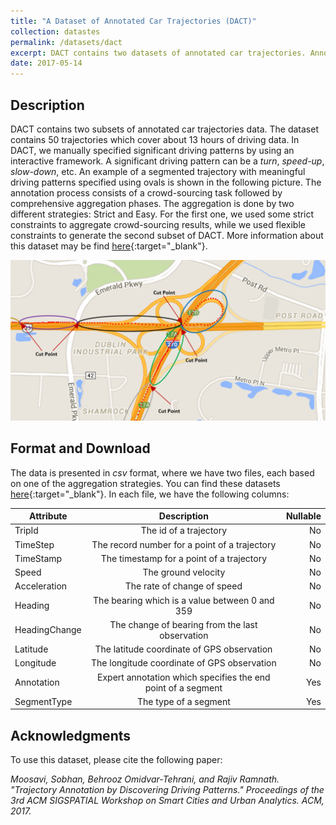 ```yaml
---
title: "A Dataset of Annotated Car Trajectories (DACT)"
collection: datastes
permalink: /datasets/dact
excerpt: DACT contains two datasets of annotated car trajectories. Annotation is based on identifying significant driving patterns (e.g., making a turn, a hard-braking event, etc.) in a trajectory. These datasets are suitable for validation of trajectory segmentation approaches. 
date: 2017-05-14
---
```


## Description
DACT contains two subsets of annotated car trajectories data. The dataset contains 50 trajectories which cover about 13 hours of driving data. In DACT, we manually specified significant driving patterns by using an interactive framework. A significant driving pattern can be a *turn*, *speed-up*, *slow-down*, etc. An example of a segmented trajectory with meaningful driving patterns specified using ovals is shown in the following picture. The annotation process consists of a crowd-sourcing task followed by comprehensive aggregation phases. The aggregation is done by two different strategies: Strict and Easy. For the first one, we used some strict constraints to aggregate crowd-sourcing results, while we used flexible constraints to generate the second subset of DACT. More information about this dataset may be find [here](https://arxiv.org/abs/1705.05219){:target="_blank"}. 

<img src="/files/sample_trip.png" width="564">

## Format and Download
The data is presented in *csv* format, where we have two files, each based on one of the aggregation strategies. You can find these datasets [here](https://figshare.com/articles/dact_dataset_of_annotated_car_trajectories/5005289){:target="_blank"}. In each file, we have the following columns: 

| Attribute | Description | Nullable |
| ----------|:-----------:| --------:|
| TripId    | The id of a trajectory | No |
| TimeStep  | The record number for a point of a trajectory | No |
| TimeStamp | The timestamp for a point of a trajectory | No |
| Speed | The ground velocity | No |
| Acceleration | The rate of change of speed | No |
| Heading | The bearing which is a value between 0 and 359 | No |
| HeadingChange | The change of bearing from the last observation | No |
| Latitude | The latitude coordinate of GPS observation | No |
| Longitude | The longitude coordinate of GPS observation | No |
| Annotation | Expert annotation which specifies the end point of a segment | Yes |
| SegmentType | The type of a segment | Yes |

## Acknowledgments
To use this dataset, please cite the following paper: 

*Moosavi, Sobhan, Behrooz Omidvar-Tehrani, and Rajiv Ramnath. "Trajectory Annotation by Discovering Driving Patterns." Proceedings of the 3rd ACM SIGSPATIAL Workshop on Smart Cities and Urban Analytics. ACM, 2017.*
